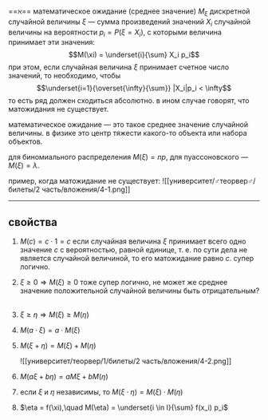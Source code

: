 ==$\aleph$== математическое ожидание (среднее значение) $M_{\xi}$  дискретной случайной величины $\xi$ — сумма произведений значений $X_i$ случайной величины на вероятности $p_i = P(\xi = X_i)$, с которыми величина принимает эти значения:
$$M(\xi) = \underset{i}{\sum} X_i p_i$$
при этом, если случайная величина $\xi$ принимает счетное число значений, то необходимо, чтобы
$$\underset{i=1}{\overset{\infty}{\sum}} |X_i|p_i < \infty$$
то есть ряд должен сходиться абсолютно. в ином случае говорят, что матожидания не существует.

математическое ожидание — это такое среднее значение случайной величины. в физике это центр тяжести какого-то объекта или набора объектов.

для биномиального распределения $M(\xi) = np$, для пуассоновского — $M(\xi) = \lambda$.

пример, когда матожидание не существует:
![[университет/♂теорвер♂/билеты/2 часть/вложения/4-1.png]]

---
## свойства
1. $M(c) = c \cdot 1 = c$
   если случайная величина $\xi$ принимает всего одно значение $c$ с вероятностью, равной единице, т. е. по сути дела не является случайной величиной, то его матожидание равно $c$. супер логично.
   ⠀
2. $\xi \ge 0 \Rightarrow M(\xi) \ge 0$
   тоже супер логично, не может же среднее значение положительной случайной величины быть отрицательным?
   ⠀
3. $\xi \ge \eta \Rightarrow M(\xi) \ge M(\eta)$
   ⠀
4. $M(a \cdot \xi) = a \cdot M(\xi)$
   ⠀
5. $M(\xi + \eta) = M(\xi) + M(\eta)$
   
   ![[университет/теорвер/1/билеты/2 часть/вложения/4-2.png]]
6. $M(a \xi + b \eta) = a M\xi + b M(\eta)$
   ⠀
7. если $\xi$ и $\eta$ независимы, то $M(\xi \cdot \eta) = M(\xi) \cdot M(\eta)$
   ⠀
8. $\eta = f(\xi),\quad M(\eta) = \underset{i \in I}{\sum} f(x_i) p_i$ 